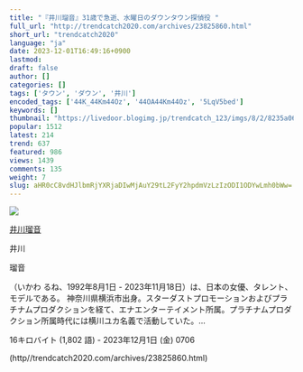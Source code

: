 ```yaml
---
title: "『井川瑠音』31歳で急逝、水曜日のダウンタウン探偵役 "
full_url: "http://trendcatch2020.com/archives/23825860.html"
short_url: "trendcatch2020"
language: "ja"
date: 2023-12-01T16:49:16+0900
lastmod: 
draft: false
author: []
categories: []
tags: ['タウン', 'ダウン', '井川']
encoded_tags: ['44K_44Km44Oz', '44OA44Km44Oz', '5LqV5bed']
keywords: []
thumbnail: "https://livedoor.blogimg.jp/trendcatch_123/imgs/8/2/8235a061.png"
popular: 1512
latest: 214
trend: 637
featured: 986
views: 1439
comments: 135
weight: 7
slug: aHR0cC8vdHJlbmRjYXRjaDIwMjAuY29tL2FyY2hpdmVzLzIzODI1ODYwLmh0bWw=
---
```


![](https://livedoor.blogimg.jp/trendcatch_123/imgs/8/2/8235a061.png)

<div><a title='井川瑠音' href='https//ja.wikipedia.org/wiki/%E4%BA%95%E5%B7%9D%E7%91%A0%E9%9F%B3' target='_blank'><p>井川瑠音</p></a> <p class='searchresult'><p>井川</p> <p>瑠音</p>（いかわ るね、1992年8月1日 - 2023年11月18日）は、日本の女優、タレント、モデルである。 神奈川県横浜市出身。スターダストプロモーションおよびプラチナムプロダクションを経て、エナエンターテイメント所属。プラチナムプロダクション所属時代には横川ユカ名義で活動していた。…</p> <p class='mw-search-result-data'>16キロバイト (1,802 語) - 2023年12月1日 (金) 0706</p></div>

(http//trendcatch2020.com/archives/23825860.html)
